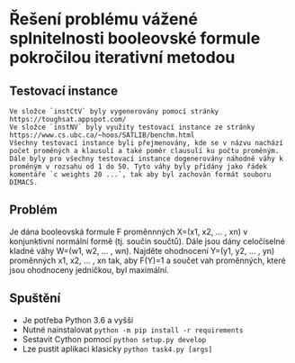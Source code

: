 # Řešení problému vážené splnitelnosti booleovské formule pokročilou iterativní metodou

## Testovací instance 
	Ve složce `instCtV` byly vygenerovány pomocí stránky https://toughsat.appspot.com/
	Ve složce `instNV` byly využity testovací instance ze stránky https://www.cs.ubc.ca/~hoos/SATLIB/benchm.html
	Všechny testovací instance byli přejmenovány, kde se v názvu nachází počet proměných a klausulí a také poměr clausulí ku počtu proměným.
	Dále byly pro všechny testovací instance dogenerovány náhodně váhy k proměným v rozsahu od 1 do 50. Tyto váhy byly přídány jako řádek komentáře `c weights 20 ...`, tak aby byl zachován formát souboru DIMACS.

## Problém

Je dána booleovská formule F proměnnných X=(x1, x2, ... , xn) v konjunktivní normální formě (tj. součin součtů). Dále jsou dány celočíselné kladné váhy W=(w1, w2, ... , wn). Najděte ohodnocení Y=(y1, y2, ... , yn) proměnných x1, x2, ... , xn tak, aby F(Y)=1 a součet vah proměnných, které jsou ohodnoceny jedničkou, byl maximální.

## Spuštění

* Je potřeba Python 3.6 a vyšší
* Nutné nainstalovat `python -m pip install -r requirements`
* Sestavit Cython pomocí `python setup.py develop`
* Lze pustit aplikaci klasicky `python task4.py [args]`